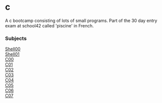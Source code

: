 # c

A c bootcamp consisting of lots of small programs. Part of the 30 day entry exam at school42 called 'piscine' in French.

### Subjects
[Shell00](https://cdn.intra.42.fr/pdf/pdf/142331/en.subject.pdf)<br>
[Shell01](https://cdn.intra.42.fr/pdf/pdf/139712/en.subject.pdf)<br>
[C00](https://cdn.intra.42.fr/pdf/pdf/142341/en.subject.pdf)<br>
[C01](https://cdn.intra.42.fr/pdf/pdf/119428/en.subject.pdf)<br>
[C02](https://cdn.intra.42.fr/pdf/pdf/136480/en.subject.pdf)<br>
[C03](https://cdn.intra.42.fr/pdf/pdf/119448/en.subject.pdf)<br>
[C04](https://cdn.intra.42.fr/pdf/pdf/140657/en.subject.pdf)<br>
[C05](https://cdn.intra.42.fr/pdf/pdf/139814/en.subject.pdf)<br>
[C06](https://cdn.intra.42.fr/pdf/pdf/137500/en.subject.pdf)<br>
[C07](https://cdn.intra.42.fr/pdf/pdf/142030/en.subject.pdf)<br>
